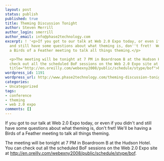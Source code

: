 ```yaml
---
layout: post
status: publish
published: true
title: Theming Discussion Tonight
author: Steven Merrill
author_login: smerrill
author_email: info@phase2technology.com
excerpt: ! '<p>If you got to our talk at Web 2.0 Expo today, or even if you didn''t
  and still have some questions about what theming is, don''t fret!  We''ll be having
  a Birds of a Feather meeting to talk all things theming.</p>

  <p>The meeting will be tonight at 7 PM in Boardroom B at the Hudson Hotel. You can
  check out all the scheduled BoF sessions on the Web 2.0 Expo site at <a href="http://en.oreilly.com/webexny2008/public/schedule/stype/bof"
  title="http://en.oreilly.com/webexny2008/public/schedule/stype/bof">http://en.oreilly.com/webexny2008/public/schedule/stype/bof</a>.</p>'
wordpress_id: 1191
wordpress_url: http://www.phase2technology.com/theming-discussion-tonight/
categories:
- Uncategorized
tags:
- conference
- theming
- web 2.0 expo
comments: []
---
```

<p>If you got to our talk at Web 2.0 Expo today, or even if you didn't and still have some questions about what theming is, don't fret!  We'll be having a Birds of a Feather meeting to talk all things theming.</p></p>
<p>The meeting will be tonight at 7 PM in Boardroom B at the Hudson Hotel. You can check out all the scheduled BoF sessions on the Web 2.0 Expo site at <a href="http://en.oreilly.com/webexny2008/public/schedule/stype/bof" title="http://en.oreilly.com/webexny2008/public/schedule/stype/bof">http://en.oreilly.com/webexny2008/public/schedule/stype/bof</a>.</p></p>
